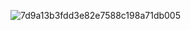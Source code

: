 ![7d9a13b3fdd3e82e7588c198a71db005](https://github.com/user-attachments/assets/ed622eed-5b1c-40e0-adea-33c8b1f6572b)
